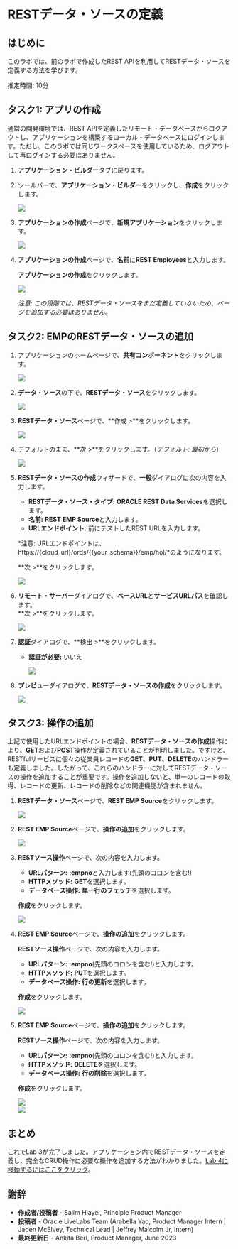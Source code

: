# RESTデータ・ソースの定義

## はじめに
このラボでは、前のラボで作成したREST APIを利用してRESTデータ・ソースを定義する方法を学びます。  

推定時間: 10分  

## タスク1: アプリの作成   
通常の開発環境では、REST APIを定義したリモート・データベースからログアウトし、アプリケーションを構築するローカル・データベースにログインします。ただし、このラボでは同じワークスペースを使用しているため、ログアウトして再ログインする必要はありません。

1. **アプリケーション・ビルダー**タブに戻ります。  

2. ツールバーで、**アプリケーション・ビルダー**をクリックし、**作成**をクリックします。  

     ![](images/go-create.png " ")  

3. **アプリケーションの作成**ページで、**新規アプリケーション**をクリックします。  

     ![](images/new-app.png " ")  

4. **アプリケーションの作成**ページで、**名前**に**REST Employees**と入力します。  

     **アプリケーションの作成**をクリックします。  

     ![](images/create-app.png " ")  

     *注意: この段階では、RESTデータ・ソースをまだ定義していないため、ページを追加する必要はありません。*

## タスク2: EMPのRESTデータ・ソースの追加

1. アプリケーションのホームページで、**共有コンポーネント**をクリックします。  

     ![](images/go-shared.png " ")  

2. **データ・ソース**の下で、**RESTデータ・ソース**をクリックします。  

     ![](images/go-rest-data-source.png " ")  

3. **RESTデータ・ソース**ページで、**作成 >**をクリックします。  

     ![](images/create-rest-data-source.png " ")  

4. デフォルトのまま、**次 >**をクリックします。（*デフォルト: 最初から*）

     ![](images/create-rest-data-source2.png " ")  

5. **RESTデータ・ソースの作成**ウィザードで、**一般**ダイアログに次の内容を入力します。  
    - **RESTデータ・ソース・タイプ:** **ORACLE REST Data Services**を選択します。  
    - **名前:** **REST EMP Source**と入力します。  
    - **URLエンドポイント:** 前にテストしたREST URLを入力します。  

     *注意: URLエンドポイントは、https://{cloud_url}/ords/{{your_schema}}/emp/hol/*のようになります。  

     **次 >**をクリックします。  

     ![](images/set-url.png " ")

6. **リモート・サーバー**ダイアログで、**ベースURL**と**サービスURLパス**を確認します。  
     **次 >**をクリックします。  

     ![](images/review-urls.png " ")  

7. **認証**ダイアログで、**検出 >**をクリックします。  

     - **認証が必要:** いいえ

       ![](images/discover.png " ")  

8. **プレビュー**ダイアログで、**RESTデータ・ソースの作成**をクリックします。 

     ![](images/create-rest-data-source3.png " ")  

## タスク3: 操作の追加
上記で使用したURLエンドポイントの場合、**RESTデータ・ソースの作成**操作により、**GET**および**POST**操作が定義されていることが判明しました。ですけど、RESTfulサービスに個々の従業員レコードの**GET**、**PUT**、**DELETE**のハンドラーも定義しました。したがって、これらのハンドラーに対してRESTデータ・ソースの操作を追加することが重要です。操作を追加しないと、単一のレコードの取得、レコードの更新、レコードの削除などの関連機能が含まれません。  

1. **RESTデータ・ソース**ページで、**REST EMP Source**をクリックします。  

     ![](images/edit-rest-data-source.png " ")  

2. **REST EMP Source**ページで、**操作の追加**をクリックします。

     ![](images/add-operation.png " ")

3. **RESTソース操作**ページで、次の内容を入力します。  
     - **URLパターン:** **:empno**と入力します(先頭のコロンを含む!)  
     - **HTTPメソッド:** **GET**を選択します。  
     - **データベース操作:** **単一行のフェッチ**を選択します。  

    **作成**をクリックします。  

     ![](images/add-get.png " ")  

4. **REST EMP Source**ページで、**操作の追加**をクリックします。  

     **RESTソース操作**ページで、次の内容を入力します。  
     - **URLパターン:** **:empno**(先頭のコロンを含む!)と入力します。  
     - **HTTPメソッド:** **PUT**を選択します。  
     - **データベース操作:** **行の更新**を選択します。  

   **作成**をクリックします。  

     ![](images/update-put.png " ")  

5. **REST EMP Source**ページで、**操作の追加**をクリックします。  

     **RESTソース操作**ページで、次の内容を入力します。  
     - **URLパターン:** **:empno**(先頭のコロンを含む!)と入力します。  
     - **HTTPメソッド:** **DELETE**を選択します。  
     - **データベース操作:** **行の削除**を選択します。  

   **作成**をクリックします。  

     ![](images/delete-delete.png " ")  
     ![](images/all-ops.png " ")


## **まとめ**
これでLab 3が完了しました。アプリケーション内でRESTデータ・ソースを定義し、完全なCRUD操作に必要な操作を追加する方法がわかりました。[Lab 4に移動するにはここをクリック](?lab=lab-4-creating-pages)。 

## **謝辞**

 - **作成者/投稿者** -  Salim Hlayel, Principle Product Manager
 - **投稿者** - Oracle LiveLabs Team (Arabella Yao, Product Manager Intern | Jaden McElvey, Technical Lead | Jeffrey Malcolm Jr, Intern)
 - **最終更新日** - Ankita Beri, Product Manager, June 2023
